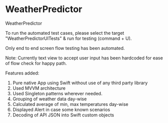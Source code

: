 # WeatherPredictor
WeatherPredictor

To run the automated test cases, please select the target "WeatherPredictorUITests" & run for testing (command + U).

Only end to end screen flow testing has been automated. 

Note: Currently text view to accept user input has been hardcoded for ease of  flow check for happy path.


Features added:

1. Pure native App using Swift without use of any third party library
2. Used MVVM architecture
3. Used Singleton patterns wherever needed.
4. Grouping of weather data day-wise
5. Calculated average of min, max temperatures day-wise
6. Displayed Alert in case some known scenarios
7. Decoding of API JSON into Swift custom objects

